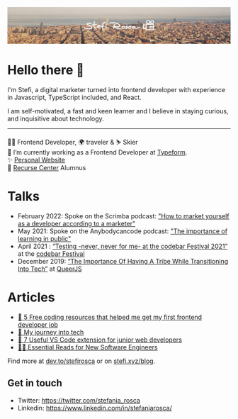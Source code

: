![Profile Image](./CoverStefi.jpg)

# Hello there 🙈

I'm Stefi, a digital marketer turned into frontend developer with experience in Javascript, TypeScript included, and React.

I am self-motivated, a fast and keen learner and I believe in staying curious, and inquisitive about technology.

---

👩‍💻 Frontend Developer, 🌍 traveler & ⛷️ Skier  
🔭 I’m currently working as a Frontend Developer at [Typeform](https://www.typeform.com/).    
✨ [Personal Website](http://stefirosca.netlify.app/)  
🐙 [Recurse Center](https://www.recurse.com/) Alumnus    

# Talks

- February 2022: Spoke on the Scrimba podcast: ["How to market yourself as a developer according to a marketer"](https://open.spotify.com/episode/0YwxxZ1fqQftnyg6PlVEW7?si=4ebe6effcfc94ed4)
- May 2021: Spoke on the Anybodycancode podcast: ["The importance of learning in public"](https://open.spotify.com/episode/5dt9s9VbNHjrr3baSgH6ia?si=47e58af21adc47b7&nd=1)
- April 2021 : [“Testing -never, never for me- at the codebar Festival 2021”](https://www.youtube.com/watch?v=8KIi8P65oPI&ab_channel=codebar) at the [codebar Festival](https://codebar.io/)
- December 2019: [“The Importance Of Having A Tribe While Transitioning Into Tech”](https://www.youtube.com/watch?v=kiK4bSfGOpc) at [QueerJS](https://queerjs.com/)

# Articles

- [🦩 5 Free coding resources that helped me get my first frontend developer job](https://dev.to/stefirosca/5-free-coding-resources-that-helped-me-get-my-first-frontend-developer-job-4ak4)
- [🚠 My journey into tech](https://dev.to/stefirosca/my-journey-into-tech-48fl)
- [🤺 7 Useful VS Code extension for junior web developers](https://dev.to/stefirosca/7-useful-vs-code-extension-for-junior-web-developers-3pg5)
- [🧑‍💻 Essential Reads for New Software Engineers](https://dev.to/stefirosca/essential-reads-for-new-software-engineers-1i8j)

Find more at [dev.to/stefirosca](https://dev.to/stefirosca) or on [stefi.xyz/blog](https://www.stefi.xyz/blog/).

## Get in touch

- Twitter: https://twitter.com/stefania_rosca
- Linkedin: https://www.linkedin.com/in/stefaniarosca/
